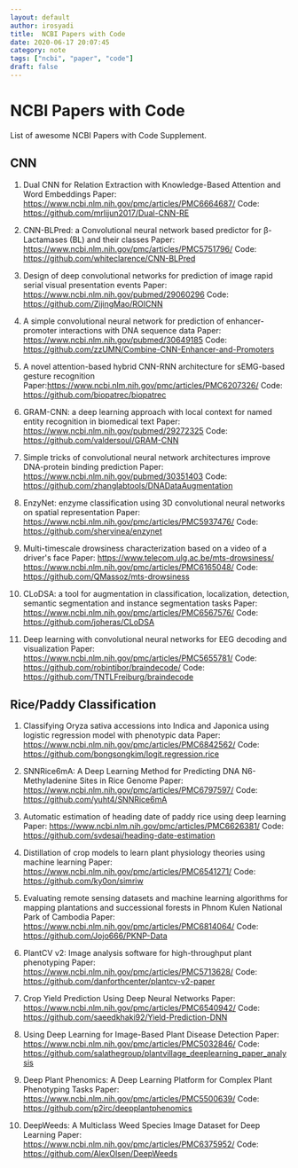 ```yaml
---
layout: default
author: irosyadi
title:  NCBI Papers with Code
date: 2020-06-17 20:07:45
category: note
tags: ["ncbi", "paper", "code"]
draft: false
---
```


# NCBI Papers with Code

List of awesome NCBI Papers with Code Supplement.

## CNN

1. Dual CNN for Relation Extraction with Knowledge-Based Attention and Word Embeddings
Paper: https://www.ncbi.nlm.nih.gov/pmc/articles/PMC6664687/
Code: https://github.com/mrlijun2017/Dual-CNN-RE

2. CNN-BLPred: a Convolutional neural network based predictor for β-Lactamases (BL) and their classes
Paper: https://www.ncbi.nlm.nih.gov/pmc/articles/PMC5751796/
Code: https://github.com/whiteclarence/CNN-BLPred

3. Design of deep convolutional networks for prediction of image rapid serial visual presentation events
Paper: https://www.ncbi.nlm.nih.gov/pubmed/29060296
Code: https://github.com/ZijingMao/ROICNN

4. A simple convolutional neural network for prediction of enhancer-promoter interactions with DNA sequence data
Paper: https://www.ncbi.nlm.nih.gov/pubmed/30649185
Code: https://github.com/zzUMN/Combine-CNN-Enhancer-and-Promoters

5. A novel attention-based hybrid CNN-RNN architecture for sEMG-based gesture recognition
Paper:https://www.ncbi.nlm.nih.gov/pmc/articles/PMC6207326/
Code: https://github.com/biopatrec/biopatrec

6. GRAM-CNN: a deep learning approach with local context for named entity recognition in biomedical text
Paper: https://www.ncbi.nlm.nih.gov/pubmed/29272325
Code: https://github.com/valdersoul/GRAM-CNN

7. Simple tricks of convolutional neural network architectures improve DNA-protein binding prediction
Paper: https://www.ncbi.nlm.nih.gov/pubmed/30351403
Code: https://github.com/zhanglabtools/DNADataAugmentation

8. EnzyNet: enzyme classification using 3D convolutional neural networks on spatial representation
Paper: https://www.ncbi.nlm.nih.gov/pmc/articles/PMC5937476/
Code: https://github.com/shervinea/enzynet

9. Multi-timescale drowsiness characterization based on a video of a driver's face 
Paper: https://www.telecom.ulg.ac.be/mts-drowsiness/
https://www.ncbi.nlm.nih.gov/pmc/articles/PMC6165048/
Code: https://github.com/QMassoz/mts-drowsiness

10. CLoDSA: a tool for augmentation in classification, localization, detection, semantic segmentation and instance segmentation tasks
Paper: https://www.ncbi.nlm.nih.gov/pmc/articles/PMC6567576/
Code: https://github.com/joheras/CLoDSA

11. Deep learning with convolutional neural networks for EEG decoding and visualization
Paper: https://www.ncbi.nlm.nih.gov/pmc/articles/PMC5655781/
Code: https://github.com/robintibor/braindecode/
Code: https://github.com/TNTLFreiburg/braindecode

## Rice/Paddy Classification
1. Classifying Oryza sativa accessions into Indica and Japonica using logistic regression model with phenotypic data
Paper: https://www.ncbi.nlm.nih.gov/pmc/articles/PMC6842562/
Code: https://github.com/bongsongkim/logit.regression.rice

2. SNNRice6mA: A Deep Learning Method for Predicting DNA N6-Methyladenine Sites in Rice Genome
Paper: https://www.ncbi.nlm.nih.gov/pmc/articles/PMC6797597/
Code: https://github.com/yuht4/SNNRice6mA

3. Automatic estimation of heading date of paddy rice using deep learning
Paper: https://www.ncbi.nlm.nih.gov/pmc/articles/PMC6626381/
Code: https://github.com/svdesai/heading-date-estimation

4. Distillation of crop models to learn plant physiology theories using machine learning
Paper: https://www.ncbi.nlm.nih.gov/pmc/articles/PMC6541271/
Code: https://github.com/ky0on/simriw

5. Evaluating remote sensing datasets and machine learning algorithms for mapping plantations and successional forests in Phnom Kulen National Park of Cambodia
Paper: https://www.ncbi.nlm.nih.gov/pmc/articles/PMC6814064/
Code: https://github.com/Jojo666/PKNP-Data

6. PlantCV v2: Image analysis software for high-throughput plant phenotyping
Paper: https://www.ncbi.nlm.nih.gov/pmc/articles/PMC5713628/
Code: https://github.com/danforthcenter/plantcv-v2-paper

7. Crop Yield Prediction Using Deep Neural Networks
Paper: https://www.ncbi.nlm.nih.gov/pmc/articles/PMC6540942/
Code: https://github.com/saeedkhaki92/Yield-Prediction-DNN

8. Using Deep Learning for Image-Based Plant Disease Detection
Paper: https://www.ncbi.nlm.nih.gov/pmc/articles/PMC5032846/
Code: https://github.com/salathegroup/plantvillage_deeplearning_paper_analysis

9. Deep Plant Phenomics: A Deep Learning Platform for Complex Plant Phenotyping Tasks
Paper: https://www.ncbi.nlm.nih.gov/pmc/articles/PMC5500639/
Code: https://github.com/p2irc/deepplantphenomics

10. DeepWeeds: A Multiclass Weed Species Image Dataset for Deep Learning
Paper: https://www.ncbi.nlm.nih.gov/pmc/articles/PMC6375952/
Code: https://github.com/AlexOlsen/DeepWeeds

